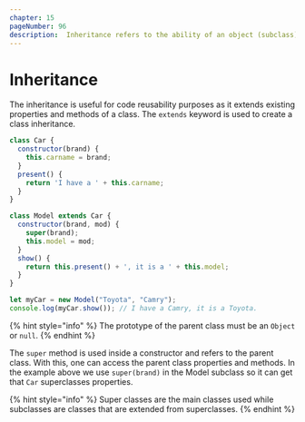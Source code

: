 ```yaml
---
chapter: 15
pageNumber: 96
description:  Inheritance refers to the ability of an object (subclass) to inherit properties and methods from another object (superclass). JavaScript supports prototypal inheritance, which means that objects can inherit properties and methods directly from other objects, known as prototypes.
---
```

# Inheritance

The inheritance is useful for code reusability purposes as it extends existing properties and methods of a class. The `extends` keyword is used to create a class inheritance. &#x20;

```javascript
class Car {
  constructor(brand) {
    this.carname = brand;
  }
  present() {
    return 'I have a ' + this.carname;
  }
}

class Model extends Car {
  constructor(brand, mod) {
    super(brand);
    this.model = mod;
  }
  show() {
    return this.present() + ', it is a ' + this.model;
  }
}

let myCar = new Model("Toyota", "Camry");
console.log(myCar.show()); // I have a Camry, it is a Toyota.
```

{% hint style="info" %}
The prototype of the parent class must be an `Object` or `null`.&#x20;
{% endhint %}

The `super` method is used inside a constructor and refers to the parent class. With this, one can access the parent class properties and methods. In  the example above we use `super(brand)` in the Model subclass so it can get that `Car` superclasses properties.

{% hint style="info" %}
Super classes are the main classes used while subclasses are classes that are extended from superclasses.
{% endhint %}

